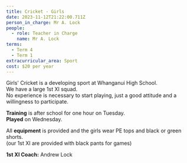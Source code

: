 ```yaml
---
title: Cricket - Girls
date: 2023-11-12T21:22:00.711Z
person_in_charge: Mr A. Lock
people:
  - role: Teacher in Charge
    name: Mr A. Lock
terms:
  - Term 4
  - Term 1
extracurricular_area: Sport
cost: $20 per year
---
```

Girls' Cricket is a developing sport at Whanganui High School.  
We have a large 1st XI squad.  
No experience is necessary to start playing, just a good attitude and a willingness to participate.

**Training** is after school for one hour on Tuesday.  
**Played** on Wednesday.

All **equipment** is provided and the girls wear PE tops and black or green shorts.  
(our 1st XI are provided with black pants for games)


**1st XI Coach:** Andrew Lock
